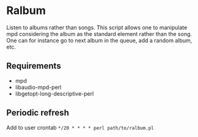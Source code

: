 # Ralbum

Listen to albums rather than songs. This script allows one to manipulate mpd
considering the album as the standard element rather than the song. One can for
instance go to next album in the queue, add a random album, etc.

## Requirements
* mpd
* libaudio-mpd-perl
* libgetopt-long-descriptive-perl

## Periodic refresh
Add to user crontab
``` */20 * * * * perl path/to/ralbum.pl ```
